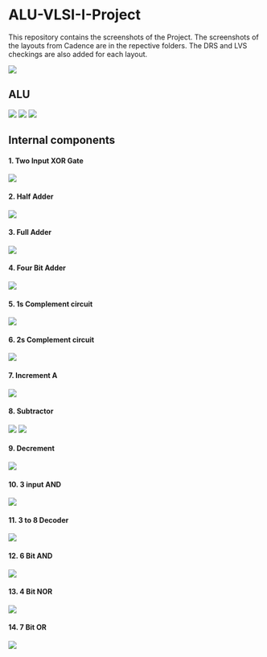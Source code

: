 # ALU-VLSI-I-Project
This repository contains the screenshots of the Project. The screenshots of the layouts from Cadence are in the repective folders.
The DRS and LVS checkings are also added for each layout.

![](Output-screenshots/4-bit-Binary-Adder(with-1bit-carry).png)

## ALU
![](18.%20FINAL%20ALU/1.png)
![](18.%20FINAL%20ALU/18.png)
![](18.%20FINAL%20ALU/19.png)

## Internal components
#### 1. Two Input XOR Gate
![](1.%20Two%20Input%20XOR%20Gate/2.png)
#### 2. Half Adder
![](2.%20Half%20Adder/3.png)
#### 3. Full Adder
![](3.%20Full%20Adder/4.png)
#### 4. Four Bit Adder
![](4.%20Four%20BIt%20Adder/6.png)
#### 5. 1s Complement circuit
![](5.%201s%20Complement%20circuit/7.png)
#### 6. 2s Complement circuit
![](6.%202s%20Complement%20circuit/8.png)
#### 7. Increment A
![](7.%20Increment%20A/9.png)
#### 8. Subtractor
![](8.%20Subtractor/10.png)
![](8.%20Subtractor/11.png)
#### 9. Decrement
![](9.%20Decrement/12.png)
#### 10. 3 input AND
![](10.%203%20input%20AND/13.png)
#### 11. 3 to 8 Decoder
![](11.%203%20to%208%20Decoder/14.png)
#### 12. 6 Bit AND
![](12.%206%20Bit%20AND/15.png)
#### 13. 4 Bit NOR
![](13.%204%20Bit%20NOR/16.png)
#### 14. 7 Bit OR
![](14.%207%20Bit%20OR/17.png)
